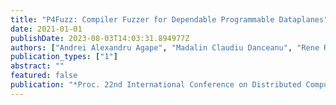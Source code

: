```yaml
---
title: "P4Fuzz: Compiler Fuzzer for Dependable Programmable Dataplanes"
date: 2021-01-01
publishDate: 2023-08-03T14:03:31.894977Z
authors: ["Andrei Alexandru Agape", "Madalin Claudiu Danceanu", "Rene Rydhof Hansen", "Stefan Schmid"]
publication_types: ["1"]
abstract: ""
featured: false
publication: "*Proc. 22nd International Conference on Distributed Computing and Networking (ICDCN)*"
---
```



